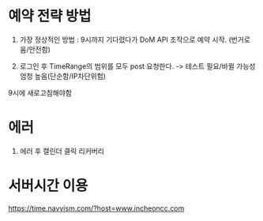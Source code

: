 
# 예약 전략 방법
1. 가장 정상적인 방법 : 9시까지 기다렸다가 DoM API 조작으로 예약 시작. (번거로움/안전함)

2. 로그인 후 TimeRange의 범위를 모두 post 요청한다. -> 테스트 필요/바뀔 가능성 엄청 높음(단순함/IP차단위험)



9시에 새로고침해야함 


# 에러
1. 에러 후  캘린더 클릭 리커버리


# 서버시간 이용
https://time.navyism.com/?host=www.incheoncc.com
